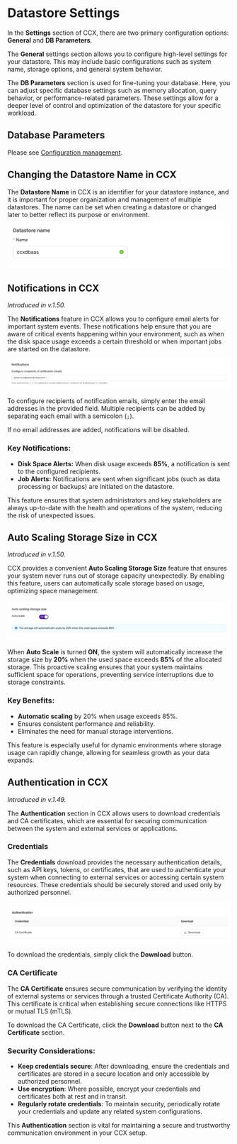 # Datastore Settings 

In the **Settings** section of CCX, there are two primary configuration options: **General** and **DB Parameters**.

The **General** settings section allows you to configure high-level settings for your datastore. This may include basic configurations such as system name, storage options, and general system behavior.

The **DB Parameters** section is used for fine-tuning your database. Here, you can adjust specific database settings such as memory allocation, query behavior, or performance-related parameters. These settings allow for a deeper level of control and optimization of the datastore for your specific workload.

## Database Parameters
Please see [Configuration management](Config-management).

## Changing the Datastore Name in CCX

The **Datastore Name** in CCX is an identifier for your datastore instance, and it is important for proper organization and management of multiple datastores. The name can be set when creating a datastore or changed later to better reflect its purpose or environment.

![img](../images/change_name.png)

## Notifications in CCX
*Introduced in v.1.50.*

The **Notifications** feature in CCX allows you to configure email alerts for important system events. These notifications help ensure that you are aware of critical events happening within your environment, such as when the disk space usage exceeds a certain threshold or when important jobs are started on the datastore.

![img](../images/notifications.png)


To configure recipients of notification emails, simply enter the email addresses in the provided field. Multiple recipients can be added by separating each email with a semicolon (`;`). 

If no email addresses are added, notifications will be disabled.

### Key Notifications:
- **Disk Space Alerts:** When disk usage exceeds **85%**, a notification is sent to the configured recipients.
- **Job Alerts:** Notifications are sent when significant jobs (such as data processing or backups) are initiated on the datastore.

This feature ensures that system administrators and key stakeholders are always up-to-date with the health and operations of the system, reducing the risk of unexpected issues.


## Auto Scaling Storage Size in CCX
*Introduced in v.1.50.*

CCX provides a convenient **Auto Scaling Storage Size** feature that ensures your system never runs out of storage capacity unexpectedly. By enabling this feature, users can automatically scale storage based on usage, optimizing space management. 

![img](../images/autoscale_storage.png)

When **Auto Scale** is turned **ON**, the system will automatically increase the storage size by **20%** when the used space exceeds **85%** of the allocated storage. This proactive scaling ensures that your system maintains sufficient space for operations, preventing service interruptions due to storage constraints.

### Key Benefits:
- **Automatic scaling** by 20% when usage exceeds 85%.
- Ensures consistent performance and reliability.
- Eliminates the need for manual storage interventions.

This feature is especially useful for dynamic environments where storage usage can rapidly change, allowing for seamless growth as your data expands.

## Authentication in CCX
*Introduced in v.1.49.*

The **Authentication** section in CCX allows users to download credentials and CA certificates, which are essential for securing communication between the system and external services or applications.


### Credentials
The **Credentials** download provides the necessary authentication details, such as API keys, tokens, or certificates, that are used to authenticate your system when connecting to external services or accessing certain system resources. These credentials should be securely stored and used only by authorized personnel.

![img](../images/download_ca.png)

To download the credentials, simply click the **Download** button.

### CA Certificate
The **CA Certificate** ensures secure communication by verifying the identity of external systems or services through a trusted Certificate Authority (CA). This certificate is critical when establishing secure connections like HTTPS or mutual TLS (mTLS).

To download the CA Certificate, click the **Download** button next to the **CA Certificate** section.

### Security Considerations:
- **Keep credentials secure**: After downloading, ensure the credentials and certificates are stored in a secure location and only accessible by authorized personnel.
- **Use encryption**: Where possible, encrypt your credentials and certificates both at rest and in transit.
- **Regularly rotate credentials**: To maintain security, periodically rotate your credentials and update any related system configurations.

This **Authentication** section is vital for maintaining a secure and trustworthy communication environment in your CCX setup.
